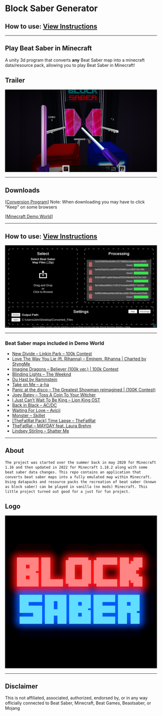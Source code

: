 # Block Saber Generator

## How to use: [View Instructions](https://www.mrjohnweez.com/blocksaber.html)

___

## Play Beat Saber in Minecraft

A unity 3d program that converts **any** Beat Saber map into a minecraft data/resource pack, allowing you to play Beat Saber in Minecraft!

## Trailer

[![Trailer Demo Video](Created_Assets/Art/YouTubeThumb.jpg)](http://www.youtube.com/watch?v=z2UJlzIfijM "Block Saber Demo Video")

___

## Downloads

[[Conversion Program](https://github.com/MrJohnWeez/Block_Saber_Generator/releases)] Note: When downloading you may have to click "Keep" on some browsers

[[Minecraft Demo World](https://github.com/MrJohnWeez/Block_Saber_Generator/releases)]

___

## How to use: [View Instructions](https://www.mrjohnweez.com/blocksaber.html)

![Conversion Tool UI](Created_Assets/Art/Converstion_Tool.png "Conversion Tool UI")

___

### Beat Saber maps included in Demo World

* [New Divide – Linkin Park – 100k Contest](https://bsaber.com/songs/2005/)
* [Love The Way You Lie (ft. Rihanna) – Eminem, Rihanna | Charted by StyngMe](https://bsaber.com/songs/30fd/)
* [Imagine Dragons – Believer (100k ver.) | 100k Contest](https://bsaber.com/songs/1fef/)
* [Blinding Lights – The Weeknd](https://bsaber.com/songs/8553/)
* [Du Hast by Rammstein](https://bsaber.com/songs/18cc/)
* [Take on Me – a-ha](https://bsaber.com/songs/6d63/)
* [Panic at the disco – The Greatest Showman reimagined | (100K Contest)](https://bsaber.com/songs/2087/)
* [Joey Batey – Toss A Coin To Your Witcher](https://bsaber.com/songs/7a64/)
* [I Just Can’t Wait To Be King – Lion King OST](https://bsaber.com/songs/1fe5/)
* [Back in Black – AC/DC](https://bsaber.com/songs/9d7/)
* [Waiting For Love – Avicii](https://bsaber.com/songs/5fc/)
* [Monster – Skillet](https://bsaber.com/songs/1f03/)
* [[TheFatRat Pack] Time Lapse – TheFatRat](https://bsaber.com/songs/a909/)
* [TheFatRat – MAYDAY feat. Laura Brehm](https://bsaber.com/songs/6b8c/)
* [Lindsey Stirling – Shatter Me](https://bsaber.com/songs/49ae/)

___

## About

    The project was started over the summer back in may 2020 for Minecraft 1.16 and then updated in 2022 for Minecraft 1.18.2 along with some beat saber data changes. This repo contains an application that converts beat saber maps into a fully emulated map within Minecraft. Using datapacks and resource packs the recreation of beat saber (known as block saber) can be played in vanilla (no mods) Minecraft. This little project turned out good for a just for fun project.

## Logo

![Block Saber Logo](Created_Assets/Art/BlockSaberLogo.png "Block Saber Logo Art")

___

## Disclaimer

This is not affiliated, associated, authorized, endorsed by, or in any way officially connected to Beat Saber, Minecraft, Beat Games, Beastsaber, or Mojang
